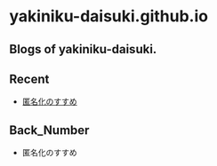 # yakiniku-daisuki.github.io

## Blogs of yakiniku-daisuki.

## Recent
- [匿名化のすすめ](https://yakiniku-daisuki.github.io/20200611-anony)

## Back_Number

- 匿名化のすすめ
